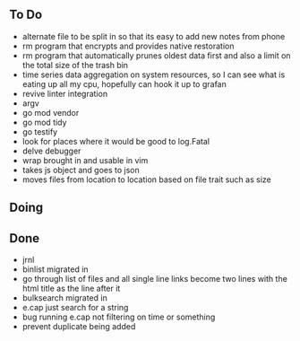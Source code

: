 ## To Do

- alternate file to be split in so that its easy to add new notes from phone
- rm program that encrypts and provides native restoration
- rm program that automatically prunes oldest data first and also a limit on the total size of the trash bin
- time series data aggregation on system resources, so I can see what is eating up all my cpu, hopefully can hook it up to grafan
- revive linter integration
- argv
- go mod vendor
- go mod tidy
- go testify
- look for places where it would be good to log.Fatal
- delve debugger
- wrap brought in and usable in vim
- takes js object and goes to json
- moves files from location to location based on file trait such as size

## Doing


## Done

- jrnl
- binlist migrated in
- go through list of files and all single line links become two lines with the html title as the line after it
- bulksearch migrated in
- e.cap just search for a string
- bug running e.cap not filtering on time or something
- prevent duplicate being added
